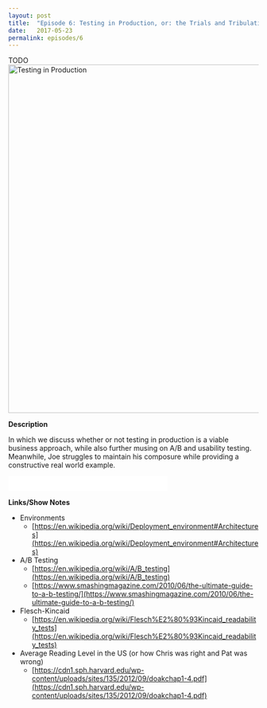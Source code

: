 ```yaml
---
layout: post
title:  "Episode 6: Testing in Production, or: the Trials and Tribulations of Dongworld"
date:   2017-05-23
permalink: episodes/6
---
```

TODO
<img src="/img/episode_6.png" alt="Testing in Production" width="700">

**Description**

In which we discuss whether or not testing in production is a viable business approach, while also further musing on A/B and usability testing.  Meanwhile, Joe struggles to maintain his composure while providing a constructive real world example.

<iframe style="border: none" src="//html5-player.libsyn.com/embed/episode/id/5376035/height/50/width/640/theme/standard-mini/autonext/no/thumbnail/no/autoplay/no/preload/no/no_addthis/no/direction/backward/" height="30" width="320" scrolling="no"  allowfullscreen webkitallowfullscreen mozallowfullscreen oallowfullscreen msallowfullscreen></iframe>

**Links/Show Notes**

* Environments
   * [https://en.wikipedia.org/wiki/Deployment_environment#Architectures](https://en.wikipedia.org/wiki/Deployment_environment#Architectures)
* A/B Testing
   * [https://en.wikipedia.org/wiki/A/B_testing](https://en.wikipedia.org/wiki/A/B_testing)
   * [https://www.smashingmagazine.com/2010/06/the-ultimate-guide-to-a-b-testing/](https://www.smashingmagazine.com/2010/06/the-ultimate-guide-to-a-b-testing/)
* Flesch-Kincaid 
   * [https://en.wikipedia.org/wiki/Flesch%E2%80%93Kincaid_readability_tests](https://en.wikipedia.org/wiki/Flesch%E2%80%93Kincaid_readability_tests)
* Average Reading Level in the US (or how Chris was right and Pat was wrong)
   * [https://cdn1.sph.harvard.edu/wp-content/uploads/sites/135/2012/09/doakchap1-4.pdf](https://cdn1.sph.harvard.edu/wp-content/uploads/sites/135/2012/09/doakchap1-4.pdf)

